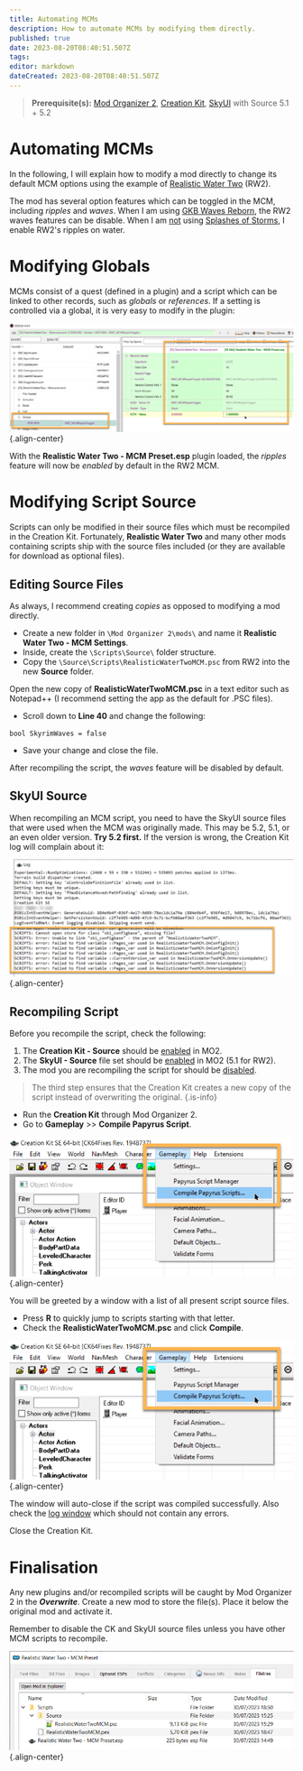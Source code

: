 ```yaml
---
title: Automating MCMs
description: How to automate MCMs by modifying them directly.
published: true
date: 2023-08-20T08:40:51.507Z
tags: 
editor: markdown
dateCreated: 2023-08-20T08:40:51.507Z
---
```


> **Prerequisite(s):** [Mod Organizer 2](/mo2), [Creation Kit](/tools/ck), [SkyUI](/mods/skyui) with Source 5.1 + 5.2

# Automating MCMs

In the following, I will explain how to modify a mod directly to change its default MCM options using the example of [Realistic Water Two](https://www.nexusmods.com/skyrimspecialedition/mods/2182) (RW2).

The mod has several option features which can be toggled in the MCM, including *ripples* and *waves*. When I am using [GKB Waves Reborn](https://www.nexusmods.com/skyrimspecialedition/mods/71126), the RW2 waves features can be disable. When I am <u>not</u> using [Splashes of Storms](https://www.nexusmods.com/skyrimspecialedition/mods/72115), I enable RW2's ripples on water.

# Modifying Globals

MCMs consist of a quest (defined in a plugin) and a script which can be linked to other records, such as *globals* or *references*. If a setting is controlled via a global, it is very easy to modify in the plugin:

![change-global.png](/guides-tutorials/change-global.png){.align-center}

With the **Realistic Water Two - MCM Preset.esp** plugin loaded, the *ripples* feature will now be *enabled* by default in the RW2 MCM.

# Modifying Script Source

Scripts can only be modified in their source files which must be recompiled in the Creation Kit. Fortunately, **Realistic Water Two** and many other mods containing scripts ship with the source files included (or they are available for download as optional files).

## Editing Source Files

As always, I recommend creating *copies* as opposed to modifying a mod directly.

- Create a new folder in `\Mod Organizer 2\mods\` and name it **Realistic Water Two - MCM Settings**.
- Inside, create the `\Scripts\Source\` folder structure.
- Copy the `\Source\Scripts\RealisticWaterTwoMCM.psc` from RW2 into the new **Source** folder.

Open the new copy of **RealisticWaterTwoMCM.psc** in a text editor such as Notepad++ (I recommend setting the app as the default for .PSC files).

- Scroll down to **Line 40** and change the following:

```
bool SkyrimWaves = false
```

- Save your change and close the file.

After recompiling the script, the *waves* feature will be disabled by default.

## SkyUI Source

When recompiling an MCM script, you need to have the SkyUI source files that were used when the MCM was originally made. This may be 5.2, 5.1, or an even older version. **Try 5.2 first.** If the version is wrong, the Creation Kit log will complain about it:

![wrong-skyui-source.png](/guides-tutorials/wrong-skyui-source.png){.align-center}

## Recompiling Script

Before you recompile the script, check the following:

1. The **Creation Kit - Source** should be <u>enabled</u> in MO2.
2. The **SkyUI - Source** file set should be <u>enabled</u> in MO2 (5.1 for RW2).
3. The mod you are recompiling the script for should be <u>disabled</u>.

> The third step ensures that the Creation Kit creates a new copy of the script instead of overwriting the original.
{.is-info}

- Run the **Creation Kit** through Mod Organizer 2.
- Go to **Gameplay** >> **Compile Papyrus Script**.

![ck-compile-script.png](/guides-tutorials/ck-compile-script.png){.align-center}

You will be greeted by a window with a list of all present script source files.

- Press **R** to quickly jump to scripts starting with that letter.
- Check the **RealisticWaterTwoMCM.psc** and click **Compile**.

![ck-compile-script.png](/guides-tutorials/ck-compile-script.png){.align-center}

The window will auto-close if the script was compiled successfully. Also check the [log window](/Pictures/skyforge/modding-resources/automating-mcms/script-no-errors.png) which should not contain any errors.

Close the Creation Kit.

# Finalisation

Any new plugins and/or recompiled scripts will be caught by Mod Organizer 2 in the ***Overwrite***. Create a new mod to store the file(s). Place it below the original mod and activate it.

Remember to disable the CK and SkyUI source files unless you have other MCM scripts to recompile.

![rw2-mcm-preset.png](/guides-tutorials/rw2-mcm-preset.png){.align-center}